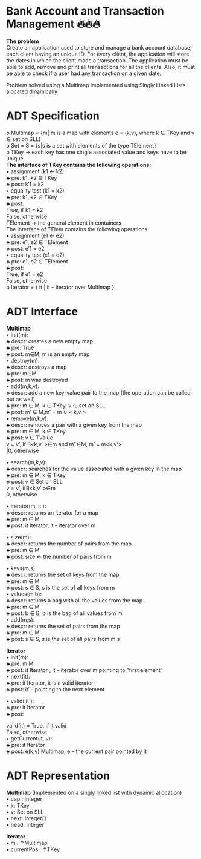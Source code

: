 # Bank Account and Transaction Management :fire::fire::fire:

<b>The problem</b><br>
Create an application used to store and manage a bank account database, each client having an unique ID. For every client, the application will store the dates in which the client made a transaction. The application must be able to add, remove and print all transactions for all the clients. Also, it must be able to check if a user had any transaction on a given date. 

Problem solved using a Multimap implemented using Singly Linked Lists alocated dinamically

# ADT Specification
o	Multimap = {m| m is a map with elements e = (k,v), where k ∈ TKey and v ∈ set on SLL} <br>
o	Set = S = {s|s is a set with elements of the type TElement} <br>
o	TKey -> each key has one single associated value and keys have to be unique. <br>
<b>The interface of TKey contains the following operations:</b>  <br>
•	assignment (k1 ← k2)  <br>
♣	pre: k1, k2 ∈ TKey <br>
♣	post: k′1 = k2  <br>
•	equality test (k1 = k2)  <br>
♣	pre: k1, k2 ∈ TKey <br>
♣	post: <br>
True, if k1 = k2 <br>
False, otherwise  <br>
	TElement -> the general element in containers <br>
The interface of TElem contains the following operations:  <br>
•	assignment (e1 ← e2)  <br>
♣	pre: e1, e2 ∈ TElement <br>
♣	post: e′1 = e2  <br>
•	equality test (e1 = e2)  <br>
♣	pre: e1, e2 ∈ TElement <br>
♣	post: <br>
True, if e1 = e2 <br>
False, otherwise <br>
o	Iterator = { it | it – iterator over Multimap } <br>

# ADT Interface
<b>Multimap</b> <br>
•	init(m): <br>
♣	descr: creates a new empty map <br>
♣	pre: True <br>
♣	post:  m∈M, m is an empty map <br>
•	destroy(m): <br>
♣	descr: destroys a map  <br>
♣	pre: m∈M <br>
♣	post: m was destroyed <br>
•	add(m,k,v): <br>
♣	descr: add a new key-value pair to the map (the operation can be called put as well) <br>
♣	pre: m ∈ M, k ∈ TKey, v ∈ set on SLL <br>
♣	post: m′ ∈ M,m′ = m ∪ < k,v >  <br>
•	remove(m,k,v): <br>
♣	descr: removes a pair with a given key from the map  <br>
♣	pre: m ∈ M, k ∈ TKey <br>
♣	post: v ∈ TValue <br>
v = v’, if ∃<k,v′ >∈m and m′ ∈M, m’ = m\<k,v’> <br>
  |0, otherwise <br>

•	search(m,k,v): <br>
♣	descr: searches for the value associated with a given key in the map <br>
♣	pre: m ∈ M, k ∈ TKey <br>
♣	post:  v ∈ Set on SLL <br>
v = v’, if∃<k,v′ >∈m  <br>
0, otherwise <br>

•	iterator(m, it ): <br>
♣	descr: returns an iterator for a map <br>
♣	pre: m ∈ M <br>
♣	post: it  Iterator, it – iterator over m <br>

•	size(m): <br>
♣	descr: returns the number of pairs from the map <br>
♣	pre: m ∈ M <br>
♣	post: size <- the number of pairs from m <br>

•	keys(m,s): <br>
♣	descr: returns the set of keys from the map <br>
♣	pre: m ∈ M <br>
♣	post: s ∈ S, s is the set of all keys from m <br>
•	values(m,b): <br>
♣	descr: returns a bag with all the values from the map <br>
♣	pre: m ∈ M <br>
♣	post: b ∈ B, b is the bag of all values from m <br>
•	 add(m,s): <br>
♣	descr: returns the set of pairs from the map <br>
♣	pre: m ∈ M <br>
♣	post: s ∈ S, s is the set of all pairs from m s <br>

<b>Iterator</b> <br>
•	init(m): <br>
♣	pre:        m  M <br>
♣	post:       it  Iterator , it – iterator over m pointing to ”first element” <br>
•	next(it): <br>
♣	pre:        it  Iterator, it is a valid iterator <br>
♣	post:       it′ - pointing to the next element <br>


•	valid( it ): <br>
♣	pre:        it  Iterator  <br>
♣	post:     <br>

valid(it) = True, if it valid <br>
False, otherwise <br>
•	getCurrent(it, v):<br>
♣	pre:        it  Iterator<br>
♣	post:       e(k,v)  Multimap, e – the current pair pointed by it<br>

# ADT Representation
<b>Multimap</b> (Implemented on a singly linked list with dynamic allocation) <br>
•	cap : Integer  <br>
•	k: TKey <br>
•	v: Set on SLL <br>
•	next: Integer[]  <br>
•	head: Integer  <br>

<b>Iterator</b> <br>
•	m : ↑Multimap<br>
•	currentPos : ↑TKey<br>

